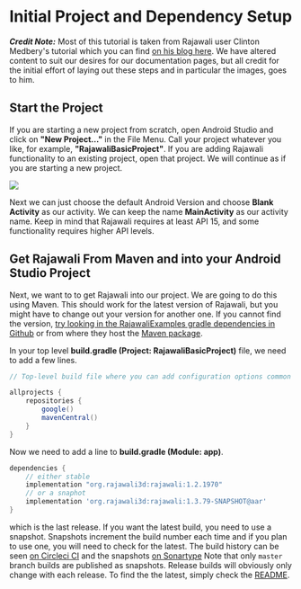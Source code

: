 # Initial Project and Dependency Setup

**_Credit Note:_** Most of this tutorial is taken from Rajawali user Clinton Medbery's tutorial which you can find [on his blog here](http://www.clintonmedbery.com/?p=59). We have altered content to suit our desires for our documentation pages, but all credit for the initial effort of laying out these steps and in particular the images, goes to him.

## Start the Project
If you are starting a new project from scratch, open Android Studio and click on **"New Project..."** in the File Menu. Call your project whatever you like, for example, **"RajawaliBasicProject"**. If you are adding Rajawali functionality to an existing project, open that project. We will continue as if you are starting a new project.

![](http://i0.wp.com/www.clintonmedbery.com/wp-content/uploads/2015/04/Screen-Shot-2015-04-06-at-11.56.15-AM.png)

Next we can just choose the default Android Version and choose **Blank Activity** as our activity. We can keep the name **MainActivity** as our activity name. Keep in mind that Rajawali requires at least API 15, and some functionality requires higher API levels.

## Get Rajawali From Maven and into your Android Studio Project

Next, we want to to get Rajawali into our project. We are going to do this using Maven. This should work for the latest version of Rajawali, but you might have to change out your version for another one. If you cannot find the version, [try looking in the RajawaliExamples gradle dependencies in Github](https://github.com/Rajawali/RajawaliExamples/blob/master/deps.gradle) or from where they host the [Maven package](https://oss.sonatype.org/#nexus-search;quick~rajawali).

In your top level **build.gradle (Project: RajawaliBasicProject)** file, we need to add a few lines.
```gradle
// Top-level build file where you can add configuration options common to all sub-projects/modules.

allprojects {
    repositories {
        google()
        mavenCentral()
    }
}
```

Now we need to add a line to **build.gradle (Module: app)**.

```gradle
dependencies {
    // either stable
    implementation "org.rajawali3d:rajawali:1.2.1970"
    // or a snaphot
    implementation 'org.rajawali3d:rajawali:1.3.79-SNAPSHOT@aar'
}
```

which is the last release. If you want the latest build, you need to use a snapshot. Snapshots increment the build number each time and if you plan to use one, you will need to check for the latest. 
The build history can be seen [on Circleci CI](https://circleci.com/gh/Rajawali/Rajawali) and the snapshots [on Sonartype](https://oss.sonatype.org/content/repositories/snapshots/org/rajawali3d/rajawali/)
Note that only `master` branch builds are published as snapshots. Release builds will obviously only change with each release. To find the the latest, simply check the [README](https://github.com/Rajawali/Rajawali/blob/master/README.md).
